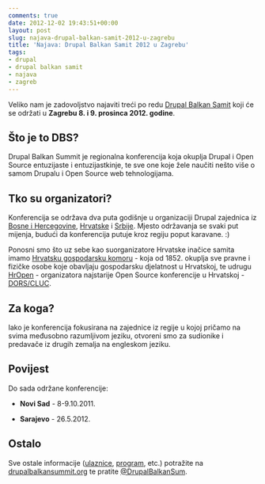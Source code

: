 ```yaml
---
comments: true
date: 2012-12-02 19:43:51+00:00
layout: post
slug: najava-drupal-balkan-samit-2012-u-zagrebu
title: 'Najava: Drupal Balkan Samit 2012 u Zagrebu'
tags:
- drupal
- drupal balkan samit
- najava
- zagreb
---
```


Veliko nam je zadovoljstvo najaviti treći po redu [Drupal Balkan Samit](http://zagreb2012.drupalbalkansummit.org/hr) koji će se održati u **Zagrebu 8. i 9. prosinca 2012. godine**.



## Što je to DBS?


Drupal Balkan Summit je regionalna konferencija koja okuplja Drupal i Open Source entuzijaste i entuzijastkinje, te sve one koje žele naučiti nešto više o samom Drupalu i Open Source web tehnologijama.



## Tko su organizatori?


Konferencija se održava dva puta godišnje u organizaciji Drupal zajednica iz [Bosne i Hercegovine](http://www.drupal-bh.ba), [Hrvatske](http://www.drupalhr.org) i [Srbije](http://www.drupal.rs). Mjesto održavanja se svaki put mijenja, budući da konferencija putuje kroz regiju poput karavane. :)

Ponosni smo što uz sebe kao suorganizatore Hrvatske inačice samita imamo [Hrvatsku gospodarsku komoru](http://www.hgk.hr/) - koja od 1852. okuplja sve pravne i fizičke osobe koje obavljaju gospodarsku djelatnost u Hrvatskoj, te udrugu [HrOpen](http://www.open.hr/) - organizatora najstarije Open Source konferencije u Hrvatskoj - [DORS/CLUC](http://www.open.hr/dors/).



## Za koga?


Iako je konferencija fokusirana na zajednice iz regije u kojoj pričamo na svima međusobno razumljivom jeziku, otvoreni smo za sudionike i predavače iz drugih zemalja na engleskom jeziku.



## Povijest


Do sada održane konferencije:



	
  * **Novi Sad** - 8-9.10.2011.

	
  * **Sarajevo** - 26.5.2012.





## Ostalo


Sve ostale informacije ([ulaznice](http://zagreb2012.drupalbalkansummit.org/hr/ulaznice), [program](http://zagreb2012.drupalbalkansummit.org/hr/program), etc.) potražite na [drupalbalkansummit.org](http://zagreb2012.drupalbalkansummit.org/hr) te pratite [@DrupalBalkanSum](https://twitter.com/DrupalBalkanSum).
